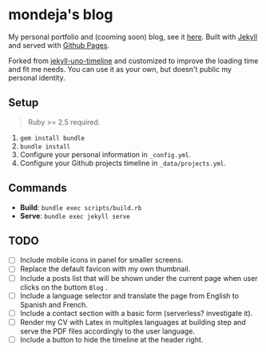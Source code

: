 # mondeja's blog

My personal portfolio and (cooming soon) blog, see it [here](https://mondeja.github.io/blog). Built with [Jekyll](https://jekyllrb.com) and served with [Github Pages](https://pages.github.com/).

Forked from [jekyll-uno-timeline](https://github.com/tzuehlke/jekyll-uno-timeline) and customized to improve the loading time and fit me needs. You can use it as your own, but doesn't public my personal identity.

## Setup

> Ruby >= 2.5 required. 

1. `gem install bundle`
2. `bundle install`
3. Configure your personal information in `_config.yml`.
4. Configure your Github projects timeline in `_data/projects.yml`.

## Commands

- **Build**: `bundle exec scripts/build.rb`
- **Serve**: `bundle exec jekyll serve`

## TODO

- [ ] Include mobile icons in panel for smaller screens.
- [ ] Replace the default favicon with my own thumbnail.
- [ ] Include a posts list that will be shown under the current page when user clicks on the buttom `Blog` .
- [ ] Include a language selector and translate the page from English to Spanish and French.
- [ ] Include a contact section with a basic form (serverless? investigate it).
- [ ] Render my CV with Latex in multiples languages at building step and serve the PDF files accordingly to the user language.
- [ ] Include a button to hide the timeline at the header right.

